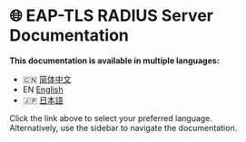 # 🌐 EAP-TLS RADIUS Server Documentation

**This documentation is available in multiple languages:**

- 🇨🇳 [简体中文](README.zh.md)
- EN [English](README.en.md)
- 🇯🇵 [日本語](README.ja.md)

Click the link above to select your preferred language.  
Alternatively, use the sidebar to navigate the documentation.

